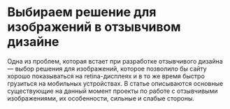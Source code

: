 Выбираем решение для изображений в отзывчивом дизайне
=====================================================

Одна из проблем, которая встает при разработке отзывчивого дизайна — выбор решения для изображений, которое позволило бы сайту хорошо показываться на retina-дисплеях и в то же время быстро грузиться на мобильных устройствах. В статье описываются основные существующие на данный момент проекты по работе с отзывчивыми изображениями, их особенности, сильные и слабые стороны.
